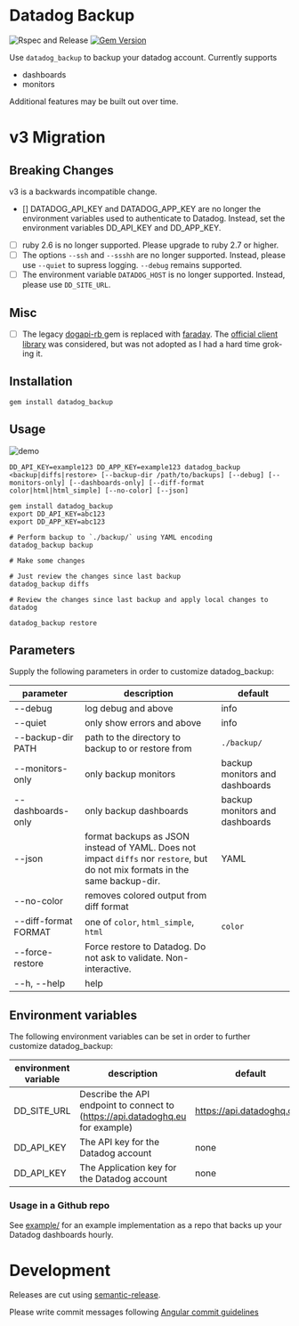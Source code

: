 # Datadog Backup

![Rspec and Release](https://github.com/scribd/datadog_backup/workflows/Rspec%20and%20Release/badge.svg)
[![Gem Version](https://badge.fury.io/rb/datadog_backup.svg)](https://badge.fury.io/rb/datadog_backup)

Use `datadog_backup` to backup your datadog account.
Currently supports

  - dashboards
  - monitors

Additional features may be built out over time.

# v3 Migration

## Breaking Changes
v3 is a backwards incompatible change.

- [] DATADOG_API_KEY and DATADOG_APP_KEY are no longer the environment variables used to authenticate to Datadog. Instead, set the environment variables DD_API_KEY and DD_APP_KEY.
- [ ] ruby 2.6 is no longer supported. Please upgrade to ruby 2.7 or higher.
- [ ] The options `--ssh` and `--ssshh` are no longer supported. Instead, please use `--quiet` to supress logging. `--debug` remains supported.
- [ ] The environment variable `DATADOG_HOST` is no longer supported. Instead, please use `DD_SITE_URL`.

## Misc
- [ ] The legacy [dogapi-rb ](https://github.com/DataDog/dogapi-rb) gem is replaced with [faraday](https://lostisland.github.io/faraday/).  The [official client library](https://github.com/DataDog/datadog-api-client-ruby) was considered, but was not adopted as I had a hard time grok-ing it.


## Installation

```
gem install datadog_backup
```

## Usage

![demo](images/demo.gif)

```
DD_API_KEY=example123 DD_APP_KEY=example123 datadog_backup <backup|diffs|restore> [--backup-dir /path/to/backups] [--debug] [--monitors-only] [--dashboards-only] [--diff-format color|html|html_simple] [--no-color] [--json]
```

```
gem install datadog_backup
export DD_API_KEY=abc123
export DD_APP_KEY=abc123

# Perform backup to `./backup/` using YAML encoding
datadog_backup backup

# Make some changes

# Just review the changes since last backup
datadog_backup diffs

# Review the changes since last backup and apply local changes to datadog

datadog_backup restore
```
## Parameters

Supply the following parameters in order to customize datadog_backup:

parameter            | description                                                                                                                   | default
---------------------|-------------------------------------------------------------------------------------------------------------------------------|--------------------------
--debug              | log debug and above                                                                                                           | info
--quiet              | only show errors and above                                                                                                    | info
--backup-dir PATH    | path to the directory to backup to or restore from                                                                            | `./backup/`
--monitors-only      | only backup monitors                                                                                                          | backup monitors and dashboards
--dashboards-only    | only backup dashboards                                                                                                        | backup monitors and dashboards
--json               | format backups as JSON instead of YAML. Does not impact `diffs` nor `restore`, but do not mix formats in the same backup-dir. | YAML
--no-color           | removes colored output from diff format
--diff-format FORMAT | one of `color`, `html_simple`, `html`                                                                                         | `color`
--force-restore      | Force restore to Datadog. Do not ask to validate. Non-interactive.
--h, --help          | help

## Environment variables

The following environment variables can be set in order to further customize datadog_backup:

environment variable | description                                                                      | default
---------------------|--------------------------------------------------------------------------------|--------------------------
DD_SITE_URL          | Describe the API endpoint to connect to (https://api.datadoghq.eu for example)   | https://api.datadoghq.com
DD_API_KEY           | The API key for the Datadog account                                              | none
DD_API_KEY           | The Application key for the Datadog account                                      | none


### Usage in a Github repo

See [example/](https://github.com/scribd/datadog_backup/tree/main/example) for an example implementation as a repo that backs up your Datadog dashboards hourly.

# Development

Releases are cut using [semantic-release](https://github.com/semantic-release/semantic-release).

Please write commit messages following [Angular commit guidelines](https://github.com/angular/angular.js/blob/master/DEVELOPERS.md#-git-commit-guidelines)
